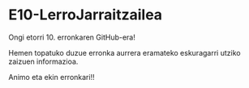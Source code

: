 # E10-LerroJarraitzailea

Ongi etorri 10. erronkaren GitHub-era!

Hemen topatuko duzue erronka aurrera eramateko eskuragarri utziko zaizuen informazioa.

Animo eta ekin erronkari!!
